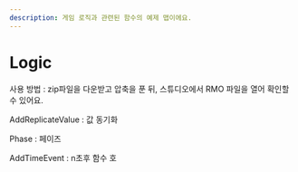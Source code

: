 ```yaml
---
description: 게임 로직과 관련된 함수의 예제 맵이에요.
---
```


# Logic

사용 방법 : zip파일을 다운받고 압축을 푼 뒤, 스튜디오에서 RMO 파일을 열어 확인할 수 있어요.



AddReplicateValue : 값 동기화

Phase : 페이즈 

AddTimeEvent : n초후 함수 호

